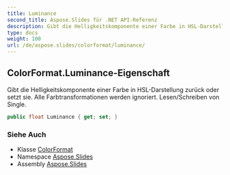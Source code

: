 ```yaml
---
title: Luminance
second_title: Aspose.Slides für .NET API-Referenz
description: Gibt die Helligkeitskomponente einer Farbe in HSL-Darstellung zurück oder setzt sie. Alle Farbtransformationen werden ignoriert. Lesen/Schreiben von Single.
type: docs
weight: 100
url: /de/aspose.slides/colorformat/luminance/
---
```


## ColorFormat.Luminance-Eigenschaft

Gibt die Helligkeitskomponente einer Farbe in HSL-Darstellung zurück oder setzt sie. Alle Farbtransformationen werden ignoriert. Lesen/Schreiben von Single.

```csharp
public float Luminance { get; set; }
```

### Siehe Auch

* Klasse [ColorFormat](../../colorformat)
* Namespace [Aspose.Slides](../../colorformat)
* Assembly [Aspose.Slides](../../../)

<!-- DO NOT EDIT: generiert von xmldocmd für Aspose.Slides.dll -->